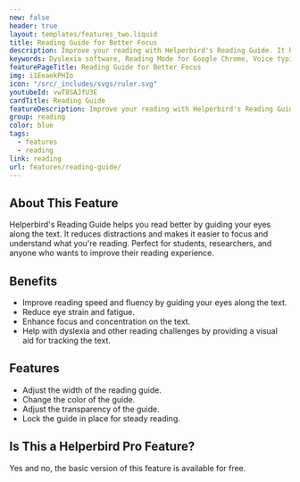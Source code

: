 ```yaml
---
new: false
header: true
layout: templates/features_two.liquid
title: Reading Guide for Better Focus
description: Improve your reading with Helperbird's Reading Guide. It helps you stay focused on the text, reducing distractions and enhancing comprehension.
keywords: Dyslexia software, Reading Mode for Google Chrome, Voice typing for Chrome, Text to speech for Chrome, text reader, Immersive Reader, dyslexia fonts, accessibility software, dyslexia software, Helperbird for Edge, Helperbird for Firefox, Helperbird for Chrome, Opendyslexic for Chrome, OpenDyslexic
featurePageTitle: Reading Guide for Better Focus
img: i1EeaekPHIo
icon: "/src/_includes/svgs/ruler.svg"
youtubeId: vwT8SAJfU3E
cardTitle: Reading Guide
featureDescription: Improve your reading with Helperbird's Reading Guide. It helps you stay focused on the text, reducing distractions and enhancing comprehension.
group: reading
color: blue
tags: 
  - features
  - reading
link: reading
url: features/reading-guide/
---
```


## About This Feature

Helperbird's Reading Guide helps you read better by guiding your eyes along the text. It reduces distractions and makes it easier to focus and understand what you're reading. Perfect for students, researchers, and anyone who wants to improve their reading experience.

## Benefits

- Improve reading speed and fluency by guiding your eyes along the text.
- Reduce eye strain and fatigue.
- Enhance focus and concentration on the text.
- Help with dyslexia and other reading challenges by providing a visual aid for tracking the text.

## Features

- Adjust the width of the reading guide.
- Change the color of the guide.
- Adjust the transparency of the guide.
- Lock the guide in place for steady reading.

## Is This a Helperbird Pro Feature?

Yes and no, the basic version of this feature is available for free.
